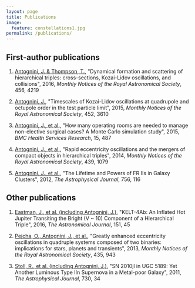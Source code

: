 ```yaml
---
layout: page
title: Publications
image:
  feature: constellations1.jpg
permalink: /publications/
---
```


## First-author publications

1. [Antognini, J. & Thompson,
T.](http://adsabs.harvard.edu/abs/2016MNRAS.456.4219A), "Dynamical formation
and scattering of hierarchical triples: cross-sections, Kozai-Lidov
oscillations, and collisions", 2016, *Monthly Notices of the Royal
Astronomical Society*, 456, 4219

2. [Antognini, J.](http://adsabs.harvard.edu/abs/2015MNRAS.452.3610A),
"Timescales of Kozai-Lidov oscillations at quadrupole and octupole order in
the test particle limit", 2015, *Monthly Notices of the Royal Astronomical
Society*, 452, 3610

3. [Antognini, J., et
al.](https://bmchealthservres.biomedcentral.com/articles/10.1186/s12913-015-1148-x),
"How many operating rooms are needed to manage non-elective surgical cases?
A Monte Carlo simulation study", 2015, *BMC Health Services Research*, 15,
487

4. [Antognini, J., et
al.](http://adsabs.harvard.edu/abs/2014MNRAS.439.1079A), "Rapid eccentricity
oscillations and the mergers of compact objects in hierarchical triples",
2014, *Monthly Notices of the Royal Astronomical Society*, 439, 1079

5. [Antognini, J., et
al.](http://adsabs.harvard.edu/abs/2012ApJ...756..116A), "The Lifetime and
Powers of FR IIs in Galaxy Clusters", 2012, *The Astrophysical Journal*,
756, 116

## Other publications

1. [Eastman, J., et al. (including Antognini,
J.)](http://adsabs.harvard.edu/abs/2016AJ....151...45E), "KELT-4Ab: An
Inflated Hot Jupiter Transiting the Bright (V ~ 10) Component of a
Hierarchical Triple", 2016, *The Astronomical Journal*, 151, 45

2. [Pejcha, O., Antognini, J., et
al.](http://adsabs.harvard.edu/abs/2013MNRAS.435..943P), "Greatly enhanced
eccentricity oscillations in quadruple systems composed of two binaries:
implications for stars, planets and transients", 2013, *Monthly Notices of
the Royal Astronomical Society*, 435, 943

3. [Stoll, R., et al. (including Antognini,
J.)](http://adsabs.harvard.edu/abs/2011ApJ...730...34S), "SN 2010jl in UGC
5189: Yet Another Luminous Type IIn Supernova in a Metal-poor Galaxy", 2011,
*The Astrophysical Journal*, 730, 34

